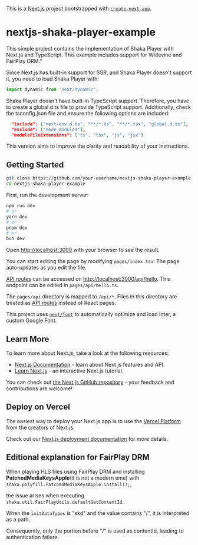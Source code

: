 This is a [Next.js](https://nextjs.org/) project bootstrapped with [`create-next-app`](https://github.com/vercel/next.js/tree/canary/packages/create-next-app).

# nextjs-shaka-player-example

This simple project contains the implementation of Shaka Player with Next.js and TypeScript.
This example includes support for Widevine and FairPlay DRM."

Since Next.js has built-in support for SSR, and Shaka Player doesn't support it, you need to load Shaka Player with:

```javascript
import dynamic from 'next/dynamic';
```

Shaka Player doesn't have built-in TypeScript support. Therefore, you have to create a global.d.ts file to provide TypeScript support. Additionally, check the tsconfig.json file and ensure the following options are included:

```json
  "include": ["next-env.d.ts", "**/*.ts", "**/*.tsx", "global.d.ts"],
  "exclude": ["node_modules"],
  "moduleFileExtensions": ["ts", "tsx", "js", "jsx"]
```

This version aims to improve the clarity and readability of your instructions.

## Getting Started

```bash
git clone https://github.com/your-username/nextjs-shaka-player-example.git
cd nextjs-shaka-player-example
```

First, run the development server:

```bash
npm run dev
# or
yarn dev
# or
pnpm dev
# or
bun dev
```

Open [http://localhost:3000](http://localhost:3000) with your browser to see the result.

You can start editing the page by modifying `pages/index.tsx`. The page auto-updates as you edit the file.

[API routes](https://nextjs.org/docs/api-routes/introduction) can be accessed on [http://localhost:3000/api/hello](http://localhost:3000/api/hello). This endpoint can be edited in `pages/api/hello.ts`.

The `pages/api` directory is mapped to `/api/*`. Files in this directory are treated as [API routes](https://nextjs.org/docs/api-routes/introduction) instead of React pages.

This project uses [`next/font`](https://nextjs.org/docs/basic-features/font-optimization) to automatically optimize and load Inter, a custom Google Font.

## Learn More

To learn more about Next.js, take a look at the following resources:

- [Next.js Documentation](https://nextjs.org/docs) - learn about Next.js features and API.
- [Learn Next.js](https://nextjs.org/learn) - an interactive Next.js tutorial.

You can check out [the Next.js GitHub repository](https://github.com/vercel/next.js/) - your feedback and contributions are welcome!

## Deploy on Vercel

The easiest way to deploy your Next.js app is to use the [Vercel Platform](https://vercel.com/new?utm_medium=default-template&filter=next.js&utm_source=create-next-app&utm_campaign=create-next-app-readme) from the creators of Next.js.

Check out our [Next.js deployment documentation](https://nextjs.org/docs/deployment) for more details.


## Editional explanation for FairPlay DRM

When playing HLS files using FairPlay DRM and installing **PatchedMediaKeysApple**(it is not a modern eme) with `shaka.polyfill.PatchedMediaKeysApple.install();`, 

the issue arises when executing `shaka.util.FairPlayUtils.defaultGetContentId`. 

When the `initDataTypes` is "skd" and the value contains "/", it is interpreted as a path. 

Consequently, only the portion before "/" is used as contentId, leading to authentication failure.

